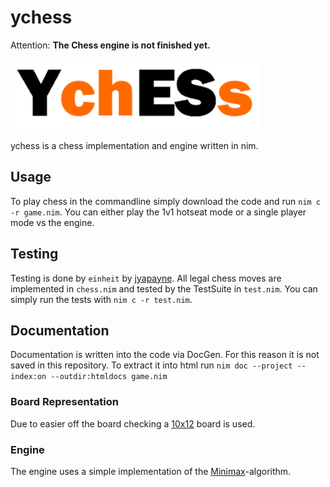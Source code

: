 # ychess

Attention: **The Chess engine is not finished yet.**

![ychess-logo](ychess.png)

ychess is a chess implementation and engine written in nim.

## Usage

To play chess in the commandline simply download the code and run `nim c -r game.nim`.
You can either play the 1v1 hotseat mode or a single player mode vs the engine.

## Testing

Testing is done by `einheit` by [jyapayne](https://github.com/jyapayne/einheit).
All legal chess moves are implemented in `chess.nim` and tested by the TestSuite
in `test.nim`.
You can simply run the tests with `nim c -r test.nim`.

## Documentation

Documentation is written into the code via DocGen.
For this reason it is not saved in this repository.
To extract it into html run `nim doc --project --index:on --outdir:htmldocs game.nim`

### Board Representation

Due to easier off the board checking a
[10x12](https://www.chessprogramming.org/10x12_Board) board is used.

### Engine

The engine uses a simple implementation of the
[Minimax](https://www.chessprogramming.org/Minimax)-algorithm.
